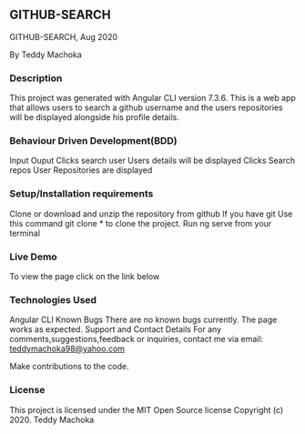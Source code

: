 ## GITHUB-SEARCH

GITHUB-SEARCH, Aug 2020

By Teddy Machoka

### Description
This project was generated with Angular CLI version 7.3.6. This is a web app that allows users to search a github username and the users repositories will be displayed alongside his profile details.

### Behaviour Driven Development(BDD)
Input	Ouput
Clicks search user	Users details will be displayed
Clicks Search repos	User Repositories are displayed

### Setup/Installation requirements
Clone or download and unzip the repository from github 
If you have git Use this command git clone * to clone the project.
Run ng serve from your terminal

### Live Demo
To view the page click on the link below



### Technologies Used
Angular CLI
Known Bugs
There are no known bugs currently. The page works as expected.
Support and Contact Details
For any comments,suggestions,feedback or inquiries, contact me via email: teddymachoka98@yahoo.com

Make contributions to the code.

### License
This project is licensed under the MIT Open Source license Copyright (c) 2020. Teddy Machoka